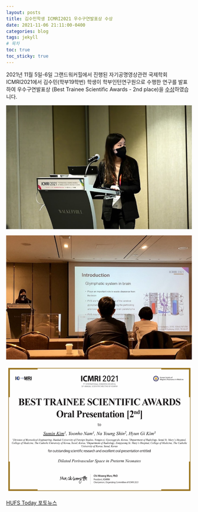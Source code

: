 ```yaml
---
layout: posts
title: 김수민학생 ICMRI2021 우수구연발표상 수상
date: 2021-11-06 21:11:00-0400
categories: blog
tags: jekyll
# 목차
toc: true  
toc_sticky: true 
---
```


2021년 11월 5일-6일 그랜드워커힐에서 진행된 자기공명영상관련 국제학회 ICMRI2021에서 김수민(학부19학번) 학생이 학부인턴연구원으로 수행한 연구를 발표하여 우수구연발표상 (Best Trainee Scientific Awards - 2nd place)을 [수상](http://people-x.com/ICMRI/ICMRI2021_List_of_Awardee.pdf)하였습니다.

![사진1](/assets/img/2021/icmri2021_sumin.jpeg)

![사진2](/assets/img/2021/IMG_1290.jpeg)

![사진3](/assets/img/2021/icmri2021_ksm.png)

[HUFS Today 포토뉴스](http://www.hufsnews.co.kr/news/articleView.html?idxno=21958)